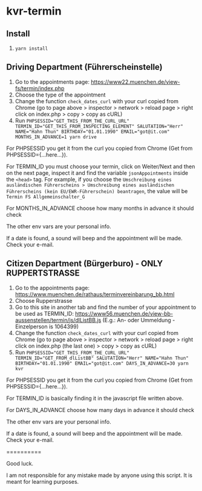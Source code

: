 # kvr-termin

## Install

1. `yarn install`

## Driving Department (Führerscheinstelle)

1. Go to the appointments page: https://www22.muenchen.de/view-fs/termin/index.php
2. Choose the type of the appointment
3. Change the function `check_dates_curl` with your curl copied from Chrome (go to page above > inspector > network > reload page > right click on index.php > copy > copy as cURL)
4. Run `PHPSESSID="GET_THIS_FROM_THE_CURL_URL" TERMIN_ID="GET_THIS_FROM_INSPECTING_ELEMENT" SALUTATION="Herr" NAME="Hahn Thun" BIRTHDAY="01.01.1990" EMAIL="got@it.com" MONTHS_IN_ADVANCE=1 yarn drive`

For PHPSESSID you get it from the curl you copied from Chrome (Get from PHPSESSID={...here...}).

For TERMIN_ID you must choose your termin, click on Weiter/Next and then on the next page, inspect it and find the variable `jsonAppointments` inside the `<head>` tag. For example, if you choose the `Umschreibung eines ausländischen Führerscheins > Umschreibung eines ausländischen Führerscheins (kein EU/EWR-Führerschein) beantragen`, the value will be `Termin FS Allgemeinschalter_G`

For MONTHS_IN_ADVANCE choose how many months in advance it should check

The other env vars are your personal info.

If a date is found, a sound will beep and the appointment will be made. Check your e-mail.

## Citizen Department (Bürgerburo) - ONLY RUPPERTSTRASSE

1. Go to the appointments page: https://www.muenchen.de/rathaus/terminvereinbarung_bb.html
2. Choose Rupperstrasse
3. Go to this site in another tab and find the number of your appointment to be used as TERMIN_ID: https://www56.muenchen.de/view-bb-aussenstellen/termin/js/dlListBB.js (E.g.: An- oder Ummeldung - Einzelperson is 1064399)
4. Change the function `check_dates_curl` with your curl copied from Chrome (go to page above > inspector > network > reload page > right click on index.php (the last one) > copy > copy as cURL)
5. Run `PHPSESSID="GET_THIS_FROM_THE_CURL_URL" TERMIN_ID="GET_FROM_dlListBB" SALUTATION="Herr" NAME="Hahn Thun" BIRTHDAY="01.01.1990" EMAIL="got@it.com" DAYS_IN_ADVANCE=30 yarn kvr`

For PHPSESSID you get it from the curl you copied from Chrome (Get from PHPSESSID={...here...}).

For TERMIN_ID is basically finding it in the javascript file written above.

For DAYS_IN_ADVANCE choose how many days in advance it should check

The other env vars are your personal info.

If a date is found, a sound will beep and the appointment will be made. Check your e-mail.

==========

Good luck.

I am not responsible for any mistake made by anyone using this script. It is meant for learning purposes.
